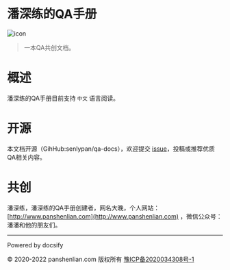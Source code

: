 # 潘深练的QA手册

![icon](http://qa.panshenlian.com/_media/icon200.png)

> 一本QA共创文档。

# 概述

潘深练的QA手册目前支持 `中文` 语言阅读。

# 开源

本文档开源（GihHub:senlypan/qa-docs），欢迎提交 [issue](https://github.com/senlypan/qa-docs/issues)，投稿或推荐优质QA相关内容。

# 共创

潘深练，潘深练的QA手册创建者，网名大晚，个人网站：[http://www.panshenlian.com](http://www.panshenlian.com) ，微信公众号：潘潘和他的朋友们。

***
Powered by docsify

© 2020-2022 panshenlian.com 版权所有  [豫ICP备2020034308号-1](https://beian.miit.gov.cn/)